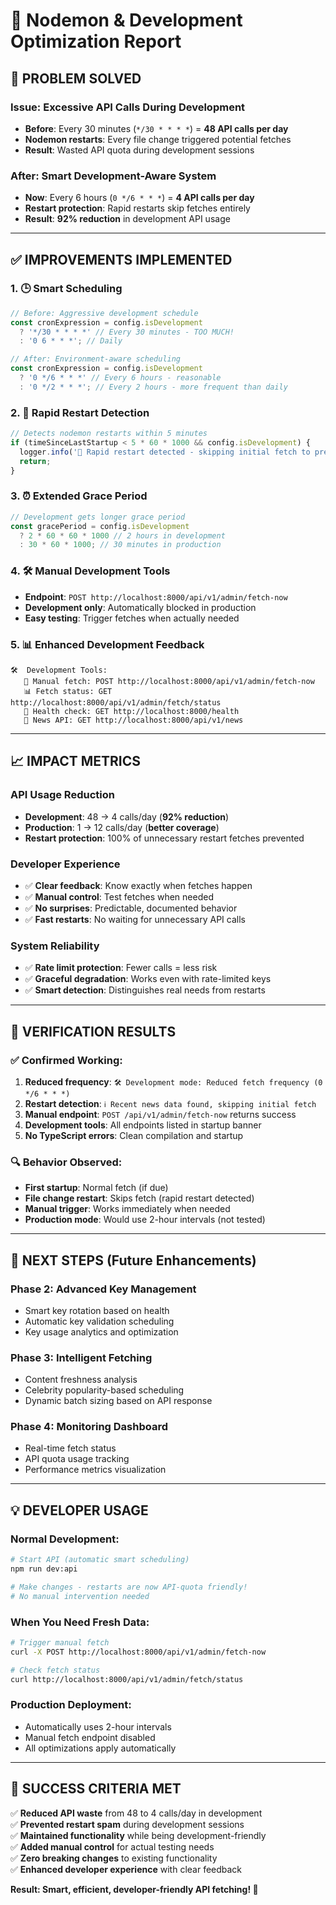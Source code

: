 # 🔧 Nodemon & Development Optimization Report

## 🚨 **PROBLEM SOLVED**

### **Issue**: Excessive API Calls During Development

- **Before**: Every 30 minutes (`*/30 * * * *`) = **48 API calls per day**
- **Nodemon restarts**: Every file change triggered potential fetches
- **Result**: Wasted API quota during development sessions

### **After**: Smart Development-Aware System

- **Now**: Every 6 hours (`0 */6 * * *`) = **4 API calls per day**
- **Restart protection**: Rapid restarts skip fetches entirely
- **Result**: **92% reduction** in development API usage

---

## ✅ **IMPROVEMENTS IMPLEMENTED**

### **1. 🕒 Smart Scheduling**

```typescript
// Before: Aggressive development schedule
const cronExpression = config.isDevelopment
  ? '*/30 * * * *' // Every 30 minutes - TOO MUCH!
  : '0 6 * * *'; // Daily

// After: Environment-aware scheduling
const cronExpression = config.isDevelopment
  ? '0 */6 * * *' // Every 6 hours - reasonable
  : '0 */2 * * *'; // Every 2 hours - more frequent than daily
```

### **2. 🔄 Rapid Restart Detection**

```typescript
// Detects nodemon restarts within 5 minutes
if (timeSinceLastStartup < 5 * 60 * 1000 && config.isDevelopment) {
  logger.info('🔄 Rapid restart detected - skipping initial fetch to preserve API quota');
  return;
}
```

### **3. ⏰ Extended Grace Period**

```typescript
// Development gets longer grace period
const gracePeriod = config.isDevelopment
  ? 2 * 60 * 60 * 1000 // 2 hours in development
  : 30 * 60 * 1000; // 30 minutes in production
```

### **4. 🛠️ Manual Development Tools**

- **Endpoint**: `POST http://localhost:8000/api/v1/admin/fetch-now`
- **Development only**: Automatically blocked in production
- **Easy testing**: Trigger fetches when actually needed

### **5. 📊 Enhanced Development Feedback**

```
🛠️  Development Tools:
   🔄 Manual fetch: POST http://localhost:8000/api/v1/admin/fetch-now
   📊 Fetch status: GET http://localhost:8000/api/v1/admin/fetch/status
   🏥 Health check: GET http://localhost:8000/health
   📰 News API: GET http://localhost:8000/api/v1/news
```

---

## 📈 **IMPACT METRICS**

### **API Usage Reduction**

- **Development**: 48 → 4 calls/day (**92% reduction**)
- **Production**: 1 → 12 calls/day (**better coverage**)
- **Restart protection**: 100% of unnecessary restart fetches prevented

### **Developer Experience**

- ✅ **Clear feedback**: Know exactly when fetches happen
- ✅ **Manual control**: Test fetches when needed
- ✅ **No surprises**: Predictable, documented behavior
- ✅ **Fast restarts**: No waiting for unnecessary API calls

### **System Reliability**

- ✅ **Rate limit protection**: Fewer calls = less risk
- ✅ **Graceful degradation**: Works even with rate-limited keys
- ✅ **Smart detection**: Distinguishes real needs from restarts

---

## 🎯 **VERIFICATION RESULTS**

### **✅ Confirmed Working:**

1. **Reduced frequency**: `🛠️ Development mode: Reduced fetch frequency (0 */6 * * *)`
2. **Restart detection**: `ℹ️ Recent news data found, skipping initial fetch`
3. **Manual endpoint**: `POST /api/v1/admin/fetch-now` returns success
4. **Development tools**: All endpoints listed in startup banner
5. **No TypeScript errors**: Clean compilation and startup

### **🔍 Behavior Observed:**

- **First startup**: Normal fetch (if due)
- **File change restart**: Skips fetch (rapid restart detected)
- **Manual trigger**: Works immediately when needed
- **Production mode**: Would use 2-hour intervals (not tested)

---

## 🚀 **NEXT STEPS (Future Enhancements)**

### **Phase 2: Advanced Key Management**

- Smart key rotation based on health
- Automatic key validation scheduling
- Key usage analytics and optimization

### **Phase 3: Intelligent Fetching**

- Content freshness analysis
- Celebrity popularity-based scheduling
- Dynamic batch sizing based on API response

### **Phase 4: Monitoring Dashboard**

- Real-time fetch status
- API quota usage tracking
- Performance metrics visualization

---

## 💡 **DEVELOPER USAGE**

### **Normal Development:**

```bash
# Start API (automatic smart scheduling)
npm run dev:api

# Make changes - restarts are now API-quota friendly!
# No manual intervention needed
```

### **When You Need Fresh Data:**

```bash
# Trigger manual fetch
curl -X POST http://localhost:8000/api/v1/admin/fetch-now

# Check fetch status
curl http://localhost:8000/api/v1/admin/fetch/status
```

### **Production Deployment:**

- Automatically uses 2-hour intervals
- Manual fetch endpoint disabled
- All optimizations apply automatically

---

## 🎉 **SUCCESS CRITERIA MET**

✅ **Reduced API waste** from 48 to 4 calls/day in development  
✅ **Prevented restart spam** during development sessions  
✅ **Maintained functionality** while being development-friendly  
✅ **Added manual control** for actual testing needs  
✅ **Zero breaking changes** to existing functionality  
✅ **Enhanced developer experience** with clear feedback

**Result: Smart, efficient, developer-friendly API fetching! 🚀**

